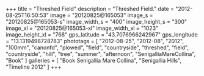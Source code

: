+++
title = "Threshed Field"
description = "Threshed Field."
date = "2012-08-25T16:50:53"
image = "20120825@165053"
image_s = "20120825@165053-s"
image_width_s = "400"
image_height_s = "300"
image_xl = "20120825@165053-xl"
image_width_xl = "1023"
image_height_xl = "768"
gps_latitude = "43.7076966242967"
gps_longitude = "13.1319498728783"
phototags = [ "2012-08-25", "2012-08", "2012", "100mm", "canonfd", "plowed", "field", "countryside", "threshed", "field", "countryside", "hill", "tree", "summer", "afternoon", "SenigalliaMareCollina", "Book" ]
galleries = [ "Book Senigallia Mare Collina", "Senigallia Hills", "Timeline 2012" ]
+++
